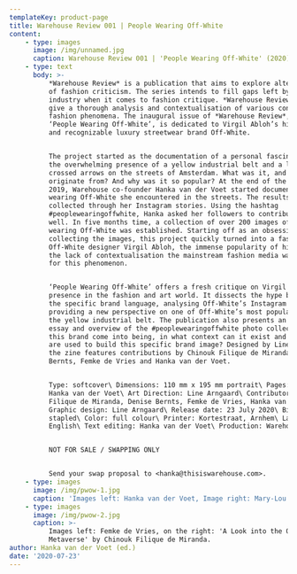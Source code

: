 ```yaml
---
templateKey: product-page
title: Warehouse Review 001 | People Wearing Off-White
content:
    - type: images
      image: /img/unnamed.jpg
      caption: Warehouse Review 001 | 'People Wearing Off-White' (2020)
    - type: text
      body: >-
          *Warehouse Review* is a publication that aims to explore alternative modes
          of fashion criticism. The series intends to fill gaps left by the fashion
          industry when it comes to fashion critique. *Warehouse Review* strives to
          give a thorough analysis and contextualisation of various contemporary
          fashion phenomena. The inaugural issue of *Warehouse Review*, titled
          ‘People Wearing Off-White’, is dedicated to Virgil Abloh’s highly visible
          and recognizable luxury streetwear brand Off-White.


          The project started as the documentation of a personal fascination with
          the overwhelming presence of a yellow industrial belt and a logo with
          crossed arrows on the streets of Amsterdam. What was it, and where did it
          originate from? And why was it so popular? At the end of the summer of
          2019, Warehouse co-founder Hanka van der Voet started documenting people
          wearing Off-White she encountered in the streets. The results were
          collected through her Instagram stories. Using the hashtag
          #peoplewearingoffwhite, Hanka asked her followers to contribute images as
          well. In five months time, a collection of over 200 images of people
          wearing Off-White was established. Starting off as an obsession with
          collecting the images, this project quickly turned into a fascination with
          Off-White designer Virgil Abloh, the immense popularity of his brand, and
          the lack of contextualisation the mainstream fashion media was providing
          for this phenomenon.


          ‘People Wearing Off-White’ offers a fresh critique on Virgil Abloh’s
          presence in the fashion and art world. It dissects the hype by addressing
          the specific brand language, analysing Off-White’s Instagram presence and
          providing a new perspective on one of Off-White’s most popular product:
          the yellow industrial belt. The publication also presents an analytical
          essay and overview of the #peoplewearingoffwhite photo collection. How did
          this brand come into being, in what context can it exist and what tactics
          are used to build this specific brand image? Designed by Line Arngaard,
          the zine features contributions by Chinouk Filique de Miranda, Denise
          Bernts, Femke de Vries and Hanka van der Voet.


          Type: softcover\ Dimensions: 110 mm x 195 mm portrait\ Pages: 76\ Editor:
          Hanka van der Voet\ Art Direction: Line Arngaard\ Contributors: Chinouk
          Filique de Miranda, Denise Bernts, Femke de Vries, Hanka van der Voet\
          Graphic design: Line Arngaard\ Release date: 23 July 2020\ Binding:
          stapled\ Color: full colour\ Printer: Kortestraat, Arnhem\ Language:
          English\ Text editing: Hanka van der Voet\ Production: Warehouse


          NOT FOR SALE / SWAPPING ONLY


          Send your swap proposal to <hanka@thisiswarehouse.com>.
    - type: images
      image: /img/pwow-1.jpg
      caption: 'Images left: Hanka van der Voet, Image right: Mary-Lou Berkulin.'
    - type: images
      image: /img/pwow-2.jpg
      caption: >-
          Images left: Femke de Vries, on the right: 'A Look into the Off-White
          Metaverse' by Chinouk Filique de Miranda.
author: Hanka van der Voet (ed.)
date: '2020-07-23'
---
```

